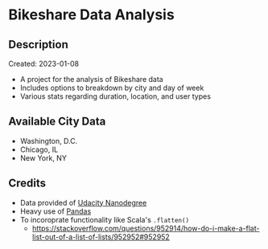 # Bikeshare Data Analysis
## Description
Created: 2023-01-08
- A project for the analysis of Bikeshare data
- Includes options to breakdown by city and day of week
- Various stats regarding duration, location, and user types

## Available City Data
- Washington, D.C.
- Chicago, IL
- New York, NY

## Credits
- Data provided of [Udacity Nanodegree](https://www.udacity.com/course/programming-for-data-science-nanodegree--nd104)
- Heavy use of [Pandas](https://pandas.pydata.org/docs/)
- To incoroprate functionality like Scala's `.flatten()`
  - https://stackoverflow.com/questions/952914/how-do-i-make-a-flat-list-out-of-a-list-of-lists/952952#952952
